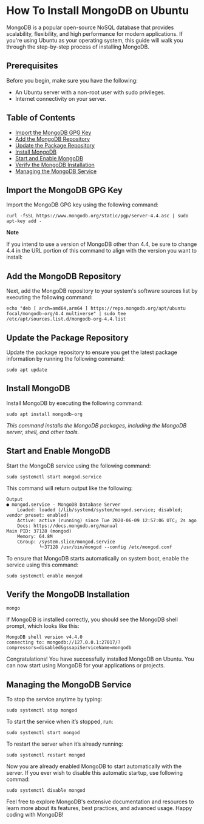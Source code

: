 # How To Install MongoDB on Ubuntu

MongoDB is a popular open-source NoSQL database that provides scalability, flexibility, and high performance for modern applications. If you're using Ubuntu as your operating system, this guide will walk you through the step-by-step process of installing MongoDB.

## Prerequisites

Before you begin, make sure you have the following:

- An Ubuntu server with a non-root user with sudo privileges.
- Internet connectivity on your server.

## Table of Contents

- [Import the MongoDB GPG Key](#import-the-mongodb-gpg-key)
- [Add the MongoDB Repository](#add-the-mongodb-repository)
- [Update the Package Repository](#update-the-package-repository)
- [Install MongoDB](#install-mongodb)
- [Start and Enable MongoDB](#start-and-enable-mongodb)
- [Verify the MongoDB Installation](#verify-the-mongodb-installation)
- [Managing the MongoDB Service](#managing-the-mongodb-service)

<a name="import-the-mongodb-gpg-key"></a>
## Import the MongoDB GPG Key

Import the MongoDB GPG key using the following command:


    curl -fsSL https://www.mongodb.org/static/pgp/server-4.4.asc | sudo apt-key add -

**Note**

 If you intend to use a version of MongoDB other than 4.4, be sure to change 4.4 in the URL portion of this command to align with the version you want to install:

<a name="add-the-mongodb-repository"></a>
##  Add the MongoDB Repository

Next, add the MongoDB repository to your system's software sources list by executing the following command:
    
    echo "deb [ arch=amd64,arm64 ] https://repo.mongodb.org/apt/ubuntu focal/mongodb-org/4.4 multiverse" | sudo tee /etc/apt/sources.list.d/mongodb-org-4.4.list

<a name="update-the-package-repository"></a>
## Update the Package Repository

Update the package repository to ensure you get the latest package information by running the following command:

    sudo apt update


<a name="install-mongodb"></a>
## Install MongoDB

Install MongoDB by executing the following command:

    sudo apt install mongodb-org

*This command installs the MongoDB packages, including the MongoDB server, shell, and other tools.*

<a name="start-and-enable-mongodb"></a>
## Start and Enable MongoDB

Start the MongoDB service using the following command:

    sudo systemctl start mongod.service

This command will return output like the following:

    Output
    ● mongod.service - MongoDB Database Server
        Loaded: loaded (/lib/systemd/system/mongod.service; disabled; vendor preset: enabled)
        Active: active (running) since Tue 2020-06-09 12:57:06 UTC; 2s ago
        Docs: https://docs.mongodb.org/manual
    Main PID: 37128 (mongod)
        Memory: 64.8M
        CGroup: /system.slice/mongod.service
                └─37128 /usr/bin/mongod --config /etc/mongod.conf

To ensure that MongoDB starts automatically on system boot, enable the service using this command:

    sudo systemctl enable mongod

<a name="verify-the-mongodb-installation"></a>
## Verify the MongoDB Installation

    mongo

If MongoDB is installed correctly, you should see the MongoDB shell prompt, which looks like this:

    MongoDB shell version v4.4.0
    connecting to: mongodb://127.0.0.1:27017/?compressors=disabled&gssapiServiceName=mongodb

Congratulations! You have successfully installed MongoDB on Ubuntu. You can now start using MongoDB for your applications or projects.

<a name="managing-the-mongodb-service"></a>
## Managing the MongoDB Service

To stop the service anytime by typing:

    sudo systemctl stop mongod

To start the service when it’s stopped, run:

    sudo systemctl start mongod


To  restart the server when it’s already running:

    sudo systemctl restart mongod

Now you are already enabled MongoDB to start automatically with the server. If you ever wish to disable this automatic startup, use following commad:

    sudo systemctl disable mongod

Feel free to explore MongoDB's extensive documentation and resources to learn more about its features, best practices, and advanced usage. Happy coding with MongoDB!